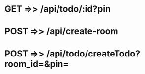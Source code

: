 # GET =>> /api/todo/:id?pin

# POST =>> /api/create-room 
# POST =>> /api/todo/createTodo?room_id=&pin= 




